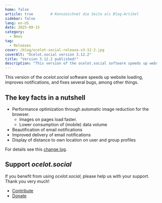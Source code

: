 ```yaml
---
home: false
article: true        # Kennzeichnet die Seite als Blog-Artikel
sidebar: false
lang: en-US
date: 2025-09-15
category:
  - News
tag:
  - Releases
cover: /blog/ocelot-social-release-v3-12-2.jpg
coverAlt: "Ocelot.social version 3.12.2"
title: "Version 3.12.2 published!"
description: "This version of the ocelot.social software speeds up website loading, improves notifications, and fixes several bugs, among other things."
---
```


This version of the *ocelot.social* software speeds up website loading, improves notifications, and fixes several bugs, among other things.

## The key facts in a nutshell

- Performance optimization through automatic image reduction for the browser.
  - Images on pages load faster.
  - Lower consumption of (mobile) data volume
- Beautification of email notifications
- Improved delivery of email notifications
- Display of distance to own location on user and group profiles

For details see this [change log](https://github.com/Ocelot-Social-Community/Ocelot-Social/releases/tag/3.12.2).

## Support *ocelot.social*

If you benefit from using *ocelot.social*, please help us with your support.
Thank you very much!

- [Contribute](/en/contribute/)
- [Donate](/en/donate/)
